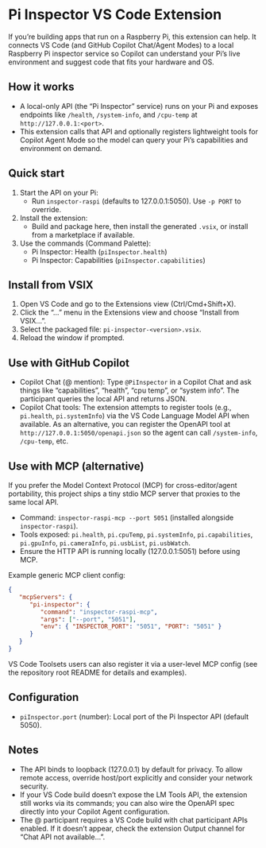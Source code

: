 Pi Inspector VS Code Extension
==============================

If you’re building apps that run on a Raspberry Pi, this extension can help. It connects VS Code (and GitHub Copilot Chat/Agent Modes) to a local Raspberry Pi inspector service so Copilot can understand your Pi’s live environment and suggest code that fits your hardware and OS.

How it works
------------
- A local-only API (the “Pi Inspector” service) runs on your Pi and exposes endpoints like `/health`, `/system-info`, and `/cpu-temp` at `http://127.0.0.1:<port>`.
- This extension calls that API and optionally registers lightweight tools for Copilot Agent Mode so the model can query your Pi’s capabilities and environment on demand.

Quick start
-----------
1. Start the API on your Pi:
   - Run `inspector-raspi` (defaults to 127.0.0.1:5050). Use `-p PORT` to override.
2. Install the extension:
   - Build and package here, then install the generated `.vsix`, or install from a marketplace if available.
3. Use the commands (Command Palette):
   - Pi Inspector: Health (`piInspector.health`)
   - Pi Inspector: Capabilities (`piInspector.capabilities`)

Install from VSIX
-----------------
1. Open VS Code and go to the Extensions view (Ctrl/Cmd+Shift+X).
2. Click the “…” menu in the Extensions view and choose “Install from VSIX…”.
3. Select the packaged file: `pi-inspector-<version>.vsix`.
4. Reload the window if prompted.

Use with GitHub Copilot
-----------------------
- Copilot Chat (@ mention): Type `@PiInspector` in a Copilot Chat and ask things like “capabilities”, “health”, “cpu temp”, or “system info”. The participant queries the local API and returns JSON.
- Copilot Chat tools: The extension attempts to register tools (e.g., `pi.health`, `pi.systemInfo`) via the VS Code Language Model API when available. As an alternative, you can register the OpenAPI tool at `http://127.0.0.1:5050/openapi.json` so the agent can call `/system-info`, `/cpu-temp`, etc.

Use with MCP (alternative)
--------------------------
If you prefer the Model Context Protocol (MCP) for cross-editor/agent portability, this project ships a tiny stdio MCP server that proxies to the same local API.

- Command: `inspector-raspi-mcp --port 5051` (installed alongside `inspector-raspi`).
- Tools exposed: `pi.health`, `pi.cpuTemp`, `pi.systemInfo`, `pi.capabilities`, `pi.gpuInfo`, `pi.cameraInfo`, `pi.usbList`, `pi.usbWatch`.
- Ensure the HTTP API is running locally (127.0.0.1:5051) before using MCP.

Example generic MCP client config:
```json
{
   "mcpServers": {
      "pi-inspector": {
         "command": "inspector-raspi-mcp",
         "args": ["--port", "5051"],
         "env": { "INSPECTOR_PORT": "5051", "PORT": "5051" }
      }
   }
}
```

VS Code Toolsets users can also register it via a user-level MCP config (see the repository root README for details and examples).

Configuration
-------------
- `piInspector.port` (number): Local port of the Pi Inspector API (default 5050).

Notes
-----
- The API binds to loopback (127.0.0.1) by default for privacy. To allow remote access, override host/port explicitly and consider your network security.
- If your VS Code build doesn’t expose the LM Tools API, the extension still works via its commands; you can also wire the OpenAPI spec directly into your Copilot Agent configuration.
- The @ participant requires a VS Code build with chat participant APIs enabled. If it doesn’t appear, check the extension Output channel for “Chat API not available…”.